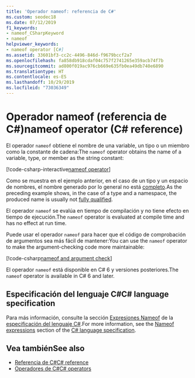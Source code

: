 ```yaml
---
title: 'Operador nameof: referencia de C#'
ms.custom: seodec18
ms.date: 07/12/2019
f1_keywords:
- nameof_CSharpKeyword
- nameof
helpviewer_keywords:
- nameof operator [C#]
ms.assetid: 33601bf3-cc2c-4496-846d-f9679bccf2a7
ms.openlocfilehash: fa858db918cdaf04c757f2741265e359acb74f7b
ms.sourcegitcommit: ad800f019ac976cb669e635fb0ea49db740e6890
ms.translationtype: HT
ms.contentlocale: es-ES
ms.lasthandoff: 10/29/2019
ms.locfileid: "73036349"
---
```

# <a name="nameof-operator-c-reference"></a><span data-ttu-id="687f2-102">Operador nameof (referencia de C#)</span><span class="sxs-lookup"><span data-stu-id="687f2-102">nameof operator (C# reference)</span></span>

<span data-ttu-id="687f2-103">El operador `nameof` obtiene el nombre de una variable, un tipo o un miembro como la constante de cadena:</span><span class="sxs-lookup"><span data-stu-id="687f2-103">The `nameof` operator obtains the name of a variable, type, or member as the string constant:</span></span>

[!code-csharp-interactive[nameof operator](~/samples/csharp/language-reference/operators/NameOfOperator.cs#Examples)]

<span data-ttu-id="687f2-104">Como se muestra en el ejemplo anterior, en el caso de un tipo y un espacio de nombres, el nombre generado por lo general no está [completo](~/_csharplang/spec/basic-concepts.md#fully-qualified-names).</span><span class="sxs-lookup"><span data-stu-id="687f2-104">As the preceding example shows, in the case of a type and a namespace, the produced name is usually not [fully qualified](~/_csharplang/spec/basic-concepts.md#fully-qualified-names).</span></span>

<span data-ttu-id="687f2-105">El operador `nameof` se evalúa en tiempo de compilación y no tiene efecto en tiempo de ejecución.</span><span class="sxs-lookup"><span data-stu-id="687f2-105">The `nameof` operator is evaluated at compile time and has no effect at run time.</span></span>

<span data-ttu-id="687f2-106">Puede usar el operador `nameof` para hacer que el código de comprobación de argumentos sea más fácil de mantener:</span><span class="sxs-lookup"><span data-stu-id="687f2-106">You can use the `nameof` operator to make the argument-checking code more maintainable:</span></span>

[!code-csharp[nameof and argument check](~/samples/csharp/language-reference/operators/NameOfOperator.cs#ExceptionMessage)]

<span data-ttu-id="687f2-107">El operador `nameof` está disponible en C# 6 y versiones posteriores.</span><span class="sxs-lookup"><span data-stu-id="687f2-107">The `nameof` operator is available in C# 6 and later.</span></span>

## <a name="c-language-specification"></a><span data-ttu-id="687f2-108">Especificación del lenguaje C#</span><span class="sxs-lookup"><span data-stu-id="687f2-108">C# language specification</span></span>

<span data-ttu-id="687f2-109">Para más información, consulte la sección [Expresiones Nameof](~/_csharplang/spec/expressions.md#nameof-expressions) de la [especificación del lenguaje C#](~/_csharplang/spec/introduction.md).</span><span class="sxs-lookup"><span data-stu-id="687f2-109">For more information, see the [Nameof expressions](~/_csharplang/spec/expressions.md#nameof-expressions) section of the [C# language specification](~/_csharplang/spec/introduction.md).</span></span>

## <a name="see-also"></a><span data-ttu-id="687f2-110">Vea también</span><span class="sxs-lookup"><span data-stu-id="687f2-110">See also</span></span>

- [<span data-ttu-id="687f2-111">Referencia de C#</span><span class="sxs-lookup"><span data-stu-id="687f2-111">C# reference</span></span>](../index.md)
- [<span data-ttu-id="687f2-112">Operadores de C#</span><span class="sxs-lookup"><span data-stu-id="687f2-112">C# operators</span></span>](index.md)
